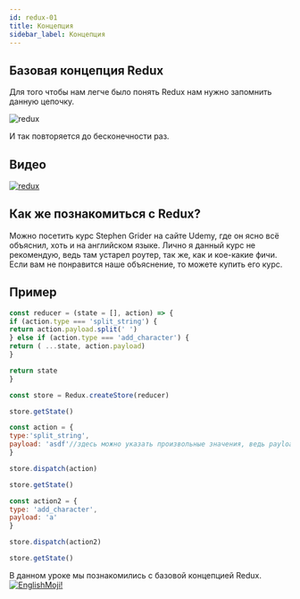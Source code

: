 ```yaml
---
id: redux-01
title: Концепция
sidebar_label: Концепция
---
```


## Базовая концепция Redux

Для того чтобы нам легче было понять Redux нам нужно запомнить данную цепочку.

![redux](https://thumbs.gfycat.com/SociableCraftyAlpaca-max-1mb.gif)

И так повторяется до бесконечности раз.

## Видео

[![redux](/img/redux/01.gif)](https://youtu.be/3iNnqtmEgtg)

## Как же познакомиться с Redux?

Можно посетить курс Stephen Grider на сайте Udemy, где он ясно всё объяснил, хоть и на английском языке. Лично я данный курс не рекомендую, ведь там устарел роутер, так же, как и кое-какие фичи. Если вам не понравится наше объяснение, то можете купить его курс.

## Пример

```jsx
const reducer = (state = [], action) => {
if (action.type === 'split_string') {
return action.payload.split(' ')
} else if (action.type === 'add_character') {
return ( ...state, action.payload)
} 

return state
} 

const store = Redux.createStore(reducer)

store.getState()

const action = {
type:'split_string', 
payload: 'asdf'//здесь можно указать произвольные значения, ведь payload является полезной нагрузкой. 
} 

store.dispatch(action)

store.getState()

const action2 = {
type: 'add_character', 
payload: 'a' 
}

store.dispatch(action2)

store.getState()
```

 В данном уроке мы познакомились с базовой концепцией Redux.
 [![EnglishMoji!](/img/logo/NeuroCoder.png)](https://vk.com/neurocoder)